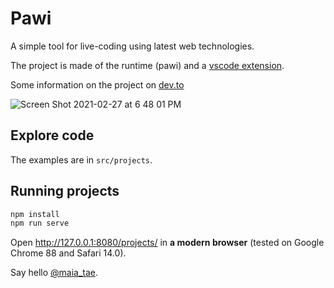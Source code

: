 # Pawi

A simple tool for live-coding using latest web technologies.

The project is made of the runtime (pawi) and a [vscode extension](https://github.com/pawijs/pawi/tree/next/packages/vscode-pawi).

Some information on the project on [dev.to](https://dev.to/maia_tae/visual-live-coding-proof-of-concept-1o7l)

![Screen Shot 2021-02-27 at 6 48 01 PM](https://user-images.githubusercontent.com/79422935/109376981-0e93f980-792d-11eb-97a3-5978224e8642.png)

## Explore code

The examples are in `src/projects`.

## Running projects

```sh
npm install
npm run serve
```

Open http://127.0.0.1:8080/projects/ in **a modern browser** (tested on Google Chrome 88 and Safari 14.0).

Say hello [@maia_tae](https://twitter.com/maia_tae).
